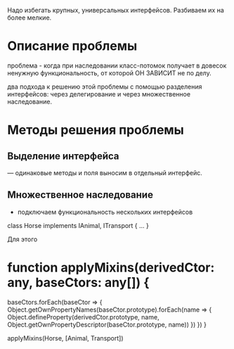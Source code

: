 Надо избегать крупных, универсальных интерфейсов.
Разбиваем их на более мелкие.

# Описание проблемы
проблема - когда при наследовании класс-потомок получает в довесок ненужную функциональность,
от которой ОН ЗАВИСИТ не по делу.

два подхода к решению этой проблемы с помощью разделения интерфейсов: 
через делегирование и 
через множественное наследование.



# Методы решения проблемы
## Выделение интерфейса 
— одинаковые методы и поля выносим в отдельный интерфейс.


## Множественное наследование 
- подключаем функциональность нескольких интерфейсов

class Horse implements IAnimal, ITransport {
  ...
}

Для этого
# function applyMixins(derivedCtor: any, baseCtors: any[]) {
  baseCtors.forEach(baseCtor => {
    Object.getOwnPropertyNames(baseCtor.prototype).forEach(name => {
      Object.defineProperty(derivedCtor.prototype, name, Object.getOwnPropertyDescriptor(baseCtor.prototype, name))
    })
  })
}

applyMixins(Horse, [Animal, Transport])